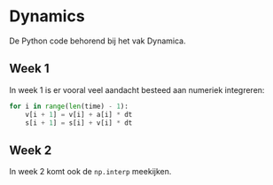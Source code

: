 # Dynamics
De Python code behorend bij het vak Dynamica. 

## Week 1
In week 1 is er vooral veel aandacht besteed aan numeriek integreren:
```python
for i in range(len(time) - 1):
    v[i + 1] = v[i] + a[i] * dt
    s[i + 1] = s[i] + v[i] * dt
```

## Week 2
In week 2 komt ook de `np.interp` meekijken.